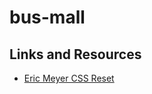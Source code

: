 # bus-mall

## Links and Resources

- [Eric Meyer CSS Reset](https://meyerweb.com/eric/tools/css/reset/)

